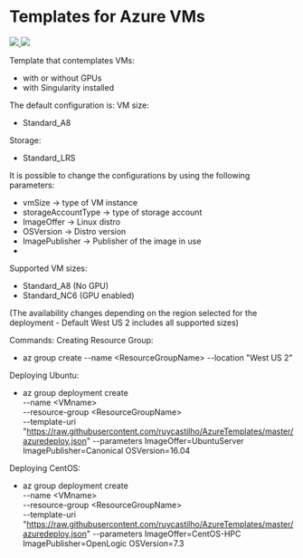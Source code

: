 # Templates for Azure VMs

<a href="https://portal.azure.com/#create/Microsoft.Template/uri/https://raw.githubusercontent.com/ruycastilho/AzureTemplates/master/azuredeploy.json" target="_blank">
    <img src="http://azuredeploy.net/deploybutton.png"/>
</a>
<a href="http://armviz.io/#/?load=https://raw.githubusercontent.com/ruycastilho/AzureTemplates/master/azuredeploy.json" target="_blank">
    <img src="http://armviz.io/visualizebutton.png"/>
</a>

Template that contemplates VMs:
* with or without GPUs
* with Singularity installed

The default configuration is:
VM size:
* Standard_A8

Storage:
* Standard_LRS

It is possible to change the configurations by using the following parameters:
* vmSize -> type of VM instance
* storageAccountType -> type of storage account
* ImageOffer -> Linux distro
* OSVersion -> Distro version
* ImagePublisher -> Publisher of the image in use
*
Supported VM sizes:
* Standard_A8 (No GPU)
* Standard_NC6 (GPU enabled)

(The availability changes depending on the region selected for the deployment - Default West US 2 includes all supported sizes)

Commands:
Creating Resource Group:
* az group create --name &lt;ResourceGroupName&gt; --location "West US 2"

Deploying Ubuntu:
* az group deployment create \
    --name &lt;VMname&gt; \
    --resource-group &lt;ResourceGroupName&gt; \
    --template-uri "https://raw.githubusercontent.com/ruycastilho/AzureTemplates/master/azuredeploy.json"
    --parameters ImageOffer=UbuntuServer ImagePublisher=Canonical OSVersion=16.04

Deploying CentOS:
* az group deployment create \
    --name &lt;VMname&gt; \
    --resource-group &lt;ResourceGroupName&gt; \
    --template-uri "https://raw.githubusercontent.com/ruycastilho/AzureTemplates/master/azuredeploy.json"
    --parameters ImageOffer=CentOS-HPC ImagePublisher=OpenLogic OSVersion=7.3
